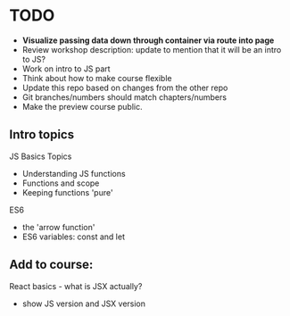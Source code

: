 # TODO
- **Visualize passing data down through container via route into page**
- Review workshop description: update to mention that it will be an intro to JS?
- Work on intro to JS part
- Think about how to make course flexible
- Update this repo based on changes from the other repo
- Git branches/numbers should match chapters/numbers
- Make the preview course public.


## Intro topics
JS Basics Topics

- Understanding JS functions
- Functions and scope
- Keeping functions 'pure'

ES6
- the 'arrow function'
- ES6 variables: const and let


## Add to course:
React basics - what is JSX actually?
 - show JS version and JSX version
